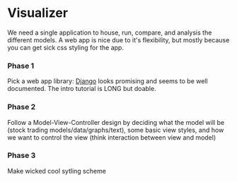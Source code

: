 # Visualizer
We need a single application to house, run, compare, and analysis the different models. A web app is nice due to it's flexibility, but mostly because you can get sick css styling for the app.

### **Phase 1**
Pick a web app library: [Django](https://www.djangoproject.com) looks promising and seems to be well documented. The intro tutorial is LONG but doable.

### **Phase 2**
Follow a Model-View-Controller design by deciding what the model will be (stock trading models/data/graphs/text), some basic view styles, and how we want to control the view (think interaction between view and model)

### **Phase 3**
Make wicked cool sytling scheme
